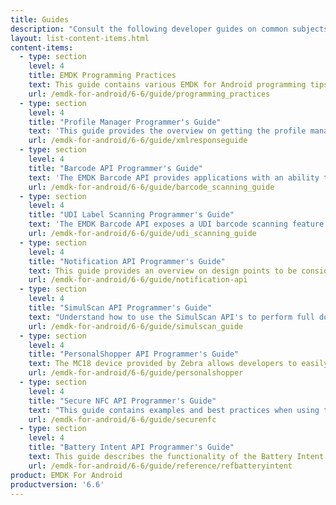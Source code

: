 ```yaml
---
title: Guides
description: "Consult the following developer guides on common subjects and usage of EMDK for Android features and API's."
layout: list-content-items.html
content-items:
  - type: section
    level: 4
    title: EMDK Programming Practices
    text: This guide contains various EMDK for Android programming tips.
    url: /emdk-for-android/6-6/guide/programming_practices
  - type: section
    level: 4
    title: "Profile Manager Programmer's Guide"
    text: 'This guide provides the overview on getting the profile manager instance, profile XML, applying profiles, interpreting result returned by the Profile Manager Methods and the response XML schema for the developer to understand and configure the device based their application specific requirements.'
    url: /emdk-for-android/6-6/guide/xmlresponseguide
  - type: section
    level: 4
    title: "Barcode API Programmer's Guide"
    text: 'The EMDK Barcode API provides applications with an ability to read the variety barcode labels using different scanner devices such as built-in imager/laser, built-in camera, Bluetooth ring scanners such as RS507 and RS600 and Pluggable ring scanner such as RS4000.'
    url: /emdk-for-android/6-6/guide/barcode_scanning_guide
  - type: section
    level: 4
    title: "UDI Label Scanning Programmer's Guide"
    text: 'The EMDK Barcode API exposes a UDI barcode scanning feature that provides applications with the ability to read UDI Labels from from three issuing agencies, GS1, HIBCC and ICCBBA.'
    url: /emdk-for-android/6-6/guide/udi_scanning_guide
  - type: section
    level: 4
    title: "Notification API Programmer's Guide"
    text: This guide provides an overview on design points to be considered during the development of an application that notifies users using Notification API in the business application workflow.
    url: /emdk-for-android/6-6/guide/notification-api
  - type: section
    level: 4
    title: "SimulScan API Programmer's Guide"
    text: "Understand how to use the SimulScan API's to perform full document capture in your application. SimulScan involves capturing fields of interest in a given document and converting it into data that an end-user application can use immediately at the point of transaction."
    url: /emdk-for-android/6-6/guide/simulscan_guide
  - type: section
    level: 4
    title: "PersonalShopper API Programmer's Guide"
    text: The MC18 device provided by Zebra allows developers to easily create applications in the Personal Shopper category. This guide contains examples specific to using EMDK for Android with the MC18.
    url: /emdk-for-android/6-6/guide/personalshopper
  - type: section
    level: 4
    title: "Secure NFC API Programmer's Guide"
    text: "This guide contains examples and best practices when using the Secure NFC API's including MifareDesfire, MiFareSam, SamKey, etc."
    url: /emdk-for-android/6-6/guide/securenfc
  - type: section
    level: 4
    title: "Battery Intent API Programmer's Guide"
    text: This guide describes the functionality of the Battery Intent API Interface.
    url: /emdk-for-android/6-6/guide/reference/refbatteryintent
product: EMDK For Android
productversion: '6.6'
---
```

           
















